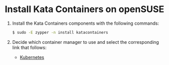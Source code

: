 # Install Kata Containers on openSUSE

1. Install the Kata Containers components with the following commands:

   ```bash
   $ sudo -E zypper -n install katacontainers
   ```

2. Decide which container manager to use and select the corresponding link that follows:
   - [Kubernetes](../Developer-Guide.md#run-kata-containers-with-kubernetes)
